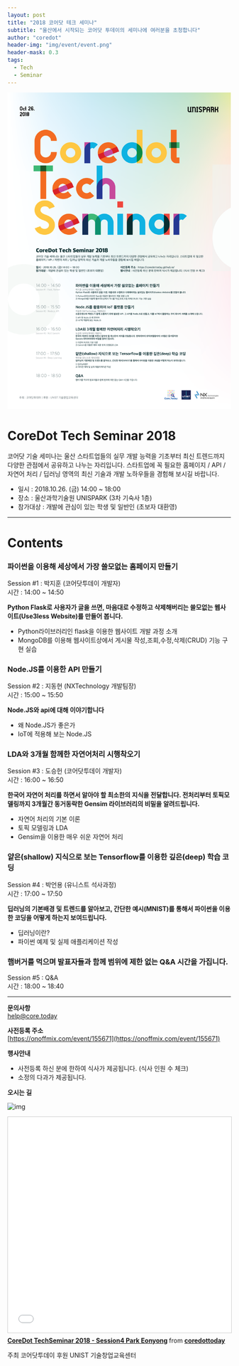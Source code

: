 ```yaml
---
layout: post
title: "2018 코어닷 테크 세미나"
subtitle: "울산에서 시작되는 코어닷 투데이의 세미나에 여러분을 초청합니다"
author: "coredot"
header-img: "img/event/event.png"
header-mask: 0.3
tags:
  - Tech
  - Seminar
---
```


![img](/img/event/코어닷세미나.png)


# CoreDot Tech Seminar 2018

코어닷 기술 세미나는 울산 스타트업들의 실무 개발 능력을 기초부터 최신 트렌드까지 다양한 관점에서 공유하고 나누는 자리입니다.
스타트업에 꼭 필요한 홈페이지 / API / 자연어 처리 / 딥러닝 영역의 최신 기술과 개발 노하우들을 경험해 보시길 바랍니다.

- 일시 : 2018.10.26. (금) 14:00 ~ 18:00
- 장소 : 울산과학기술원 UNISPARK (3차 기숙사 1층)
- 참가대상 : 개발에 관심이 있는 학생 및 일반인 (초보자 대환영)


--------------------------------------------

# Contents



### 파이썬을 이용해 세상에서 가장 쓸모없는 홈페이지 만들기
Session #1 : 박지훈 (코어닷투데이 개발자)<br>
시간 : 14:00 ~ 14:50<br>

__Python Flask로 사용자가 글을 쓰면, 마음대로 수정하고 삭제해버리는 쓸모없는 웹사이트(Use3less Website)를 만들어 봅니다.__
- Python라이브러리인 flask을 이용한 웹사이트 개발 과정 소개
- MongoDB를 이용해 웹사이트상에서 게시물 작성,조회,수정,삭제(CRUD) 기능 구현 실습

### Node.JS를 이용한 API 만들기
Session #2 : 지동현 (NXTechnology 개발팀장)<br>
시간 : 15:00 ~ 15:50<br>

__Node.JS와 api에 대해 이야기합니다__
- 왜 Node.JS가 좋은가
- IoT에 적용해 보는 Node.JS




### LDA와 3개월 함께한 자연어처리 시행착오기
Session #3 : 도승헌 (코어닷투데이 개발자) <br>
시간 : 16:00 ~ 16:50 <br>

__한국어 자연어 처리를 하면서 알아야 할 최소한의 지식을 전달합니다. 전처리부터 토픽모델링까지 3개월간 동거동락한 Gensim 라이브러리의 비밀을 알려드립니다.__
- 자연어 처리의 기본 이론
- 토픽 모델링과 LDA
- Gensim을 이용한 매우 쉬운 자연어 처리


### 얕은(shallow) 지식으로 보는 Tensorflow를 이용한 깊은(deep) 학습 코딩
Session #4 : 박언용 (유니스트 석사과정)<br>
시간 : 17:00 ~ 17:50<br>

__딥러닝의 기본배경 및 트렌드를 알아보고, 간단한 예시(MNIST)를 통해서 파이썬을 이용한 코딩을 어떻게 하는지 보여드립니다.__
- 딥러닝이란?
- 파이썬 예제 및 실제 애플리케이션 작성



### 햄버거를 먹으며 발표자들과 함께 범위에 제한 없는 Q&A 시간을 가집니다.
Session #5 : Q&A <br>
시간 : 18:00 ~ 18:40<br>


-----------------------------
__문의사항__
<br>
help@core.today
<br>


__사전등록 주소__
<br>
[https://onoffmix.com/event/155671](https://onoffmix.com/event/155671)

__행사안내__

- 사전등록 하신 분에 한하여 식사가 제공됩니다. (식사 인원 수 체크)
- 소정의 다과가 제공됩니다.

__오시는 길__
<br>

![img](/img/event/map.png)

<iframe src="//www.slideshare.net/slideshow/embed_code/key/2oL1h7rliBVmGz" width="595" height="485" frameborder="0" marginwidth="0" marginheight="0" scrolling="no" style="border:1px solid #CCC; border-width:1px; margin-bottom:5px; max-width: 100%;" allowfullscreen> </iframe> <div style="margin-bottom:5px"> <strong> <a href="//www.slideshare.net/coredottoday/coredot-techseminar-2018-session4-park-eonyong" title="CoreDot TechSeminar 2018 - Session4 Park Eonyong" target="_blank">CoreDot TechSeminar 2018 - Session4 Park Eonyong</a> </strong> from <strong><a href="https://www.slideshare.net/coredottoday" target="_blank">coredottoday</a></strong> </div>

주최 코어닷투데이
후원 UNIST 기술창업교육센터
